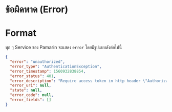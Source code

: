 # ข้อผิดพาด (Error) 

# Format 
ทุก ๆ Service ของ Pamarin จะแสดง `error` โดยมีรูปแบบดังต่อไปนี้

```json
{
  "error": "unauthorized",
  "error_type": "AuthenticationException",
  "error_timestamp": 1560932838854,
  "error_status": 401,
  "error_description": "Require access token in http header \"Authorization\" : \"bearer $TOKEN\"",
  "error_uri": null,
  "state": null,
  "error_code": null,
  "error_fields": []
}
```
